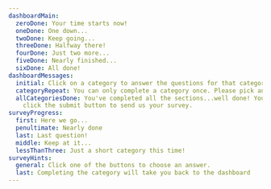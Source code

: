 ```yaml
---
dashboardMain:
  zeroDone: Your time starts now!
  oneDone: One down...
  twoDone: Keep going...
  threeDone: Halfway there!
  fourDone: Just two more...
  fiveDone: Nearly finished...
  sixDone: All done!
dashboardMessages:
  initial: Click on a category to answer the questions for that category. See if you can complete all the categories before the timer gets to fifteen minutes.
  categoryRepeat: You can only complete a category once. Please pick another category.
  allCategoriesDone: You've completed all the sections...well done! You can now
    click the submit button to send us your survey.
surveyProgress:
  first: Here we go...
  penultimate: Nearly done
  last: Last question!
  middle: Keep at it...
  lessThanThree: Just a short category this time!
surveyHints:
  general: Click one of the buttons to choose an answer.
  last: Completing the category will take you back to the dashboard
---
```

